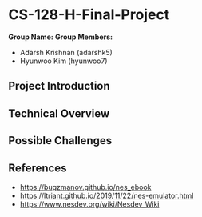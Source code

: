 # CS-128-H-Final-Project

**Group Name:** 
**Group Members:**
- Adarsh Krishnan (adarshk5)
- Hyunwoo Kim (hyunwoo7)

## Project Introduction


## Technical Overview


## Possible Challenges


## References
- https://bugzmanov.github.io/nes_ebook
- https://ltriant.github.io/2019/11/22/nes-emulator.html
- https://www.nesdev.org/wiki/Nesdev_Wiki
